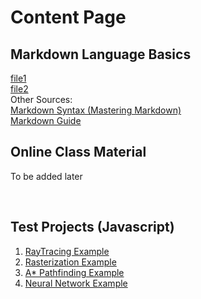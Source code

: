 # Content Page

## Markdown Language Basics
[file1](markDownLang/file1.md)
<br>
[file2](markDownLang/file2.md)
<br>
Other Sources: <br/>
[Markdown Syntax (Mastering Markdown)](https://guides.github.com/features/mastering-markdown/)
<br>
[Markdown Guide](https://www.markdownguide.org/basic-syntax/)
<br>

## Online Class Material
To be added later

<br>

## Test Projects (Javascript)
1. [RayTracing Example](prj/raytr/index.html) 
1. [Rasterization Example](prj/rastr/README.md)
1. [A* Pathfinding Example]()
1. [Neural Network Example]()